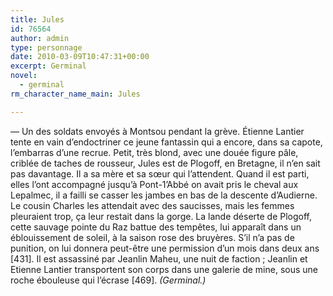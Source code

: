 ```yaml
---
title: Jules
id: 76564
author: admin
type: personnage
date: 2010-03-09T10:47:31+00:00
excerpt: Germinal
novel:
  - germinal
rm_character_name_main: Jules

---
```

— Un des soldats envoyés à Montsou pendant la grève. Étienne Lantier tente en vain d&rsquo;endoctriner ce jeune fantassin qui a encore, dans sa capote, l&rsquo;embarras d&rsquo;une recrue. Petit, très blond, avec une douée figure pâle, criblée de taches de rousseur, Jules est de Plogoff, en Bretagne, il n&rsquo;en sait pas davantage. Il a sa mère et sa sœur qui l&rsquo;attendent. Quand il est parti, elles l&rsquo;ont accompagné jusqu&rsquo;à Pont-1&rsquo;Abbé on avait pris le cheval aux Lepalmec, il a failli se casser les jambes en bas de la descente d&rsquo;Audierne. Le cousin Charles les attendait avec des saucisses, mais les femmes pleuraient trop, ça leur restait dans la gorge. La lande déserte de Plogoff, cette sauvage pointe du Raz battue des tempêtes, lui apparaît dans un éblouissement de soleil, à la saison rose des bruyères. S&rsquo;il n&rsquo;a pas de punition, on lui donnera peut-être une permission d&rsquo;un mois dans deux ans [431]. Il est assassiné par Jeanlin Maheu, une nuit de faction ; Jeanlin et Etienne Lantier transportent son corps dans une galerie de mine, sous une roche ébouleuse qui l&rsquo;écrase [469]. _(Germinal.)_
